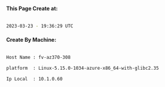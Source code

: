
   
#### This Page Create at:

```bash

2023-03-23 - 19:36:29 UTC

```

#### Create By Machine:

```bash

Host Name : fv-az370-308

platform  : Linux-5.15.0-1034-azure-x86_64-with-glibc2.35

Ip Local  : 10.1.0.60

```

